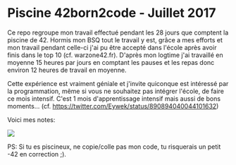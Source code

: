 # Piscine 42born2code - Juillet 2017

Ce repo regroupe mon travail effectué pendant les 28 jours que comptent la piscine de 42. Hormis mon BSQ tout le travail y est, grâce a mes efforts et mon travail pendant celle-ci j'ai pu être accepté dans l'école après avoir finis dans le top 10 (cf. warzone42.fr).
D'après mon logtime j'ai travaillé en moyenne 15 heures par jours en comptant les pauses et les repas donc environ 12 heures de travail en moyenne.

Cette expérience est vraiment géniale et j'invite quiconque est intéressé par la programmation, même si vous ne souhaitez pas intégrer l'école, de faire ce mois intensif. C'est 1 mois d'apprentissage intensif mais aussi de bons moments... (cf. https://twitter.com/Eywek/status/890894040044101632)

Voici mes notes:

![](https://raw.githubusercontent.com/Eywek/42-piscine/master/42_piscine_notes.png)

PS: Si tu es piscineux, ne copie/colle pas mon code, tu risquerais un petit -42 en correction ;).
